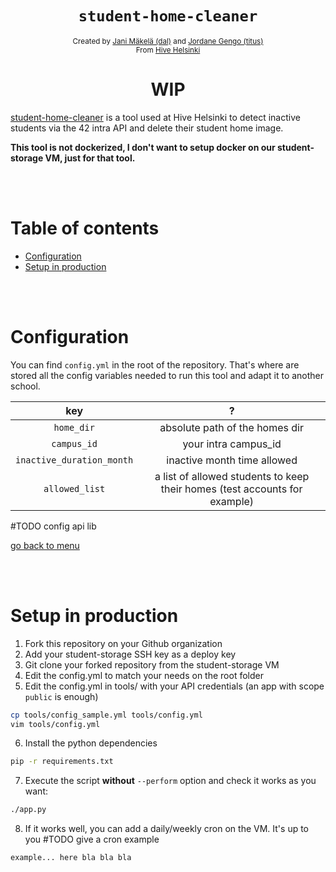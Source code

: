 <h1 align="center"><code>student-home-cleaner</code></h1>

<div align="center">
  <sub>Created by <a href="https://github.com/jmakela42">Jani Mäkelä (dal)</a> and <a href="https://github.com/jgengo">Jordane Gengo (titus)</a></sub>
</div>
<div align="center">
  <sub>From <a href="https://hive.fi">Hive Helsinki</a></sub>
  <br />
</div>

<h1 align="center">WIP</h1>

<a href="#">student-home-cleaner</a> is a tool used at Hive Helsinki to detect inactive students via the 42 intra API and delete their student home image.

**This tool is not dockerized, I don't want to setup docker on our student-storage VM, just for that tool.**

<br><br>
# Table of contents
- [Configuration](#Configuration)
- [Setup in production](#Setup-in-production)

<br /><br />
# Configuration

You can find `config.yml` in the root of the repository. That's where are stored all the config variables needed to run this tool and adapt it to another school.


| key | ? |
| :---: | :---: |
| `home_dir` |  absolute path of the homes dir | 
| `campus_id` | your intra campus_id |
| `inactive_duration_month` | inactive month time allowed |
| `allowed_list` | a list of allowed students to keep their homes (test accounts for example) |

#TODO config api lib

  [go back to menu](#Table-of-contents)

<br /><br />
# Setup in production

1. Fork this repository on your Github organization
2. Add your student-storage SSH key as a deploy key
3. Git clone your forked repository from the student-storage VM
4. Edit the config.yml to match your needs on the root folder
5. Edit the config.yml in tools/ with your API credentials (an app with scope `public` is enough)
```sh
cp tools/config_sample.yml tools/config.yml
vim tools/config.yml
```
6. Install the python dependencies
```sh
pip -r requirements.txt
```
7. Execute the script **without** `--perform` option and check it works as you want:
```sh
./app.py
```
8. If it works well, you can add a daily/weekly cron on the VM. It's up to you #TODO give a cron example
```sh
example... here bla bla bla
```